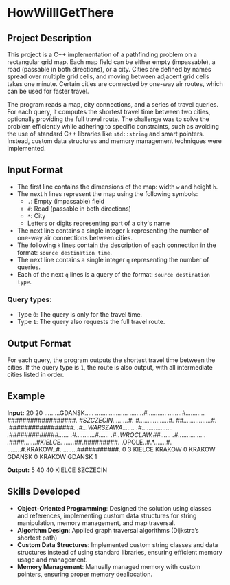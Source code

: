 # HowWillIGetThere

## Project Description

This project is a C++ implementation of a pathfinding problem on a rectangular grid map. Each map field can be either empty (impassable), a road (passable in both directions), or a city. Cities are defined by names spread over multiple grid cells, and moving between adjacent grid cells takes one minute. Certain cities are connected by one-way air routes, which can be used for faster travel.

The program reads a map, city connections, and a series of travel queries. For each query, it computes the shortest travel time between two cities, optionally providing the full travel route. The challenge was to solve the problem efficiently while adhering to specific constraints, such as avoiding the use of standard C++ libraries like `std::string` and smart pointers. Instead, custom data structures and memory management techniques were implemented.

## Input Format

- The first line contains the dimensions of the map: width `w` and height `h`.
- The next `h` lines represent the map using the following symbols:
    - `.`: Empty (impassable) field
    - `#`: Road (passable in both directions)
    - `*`: City
    - Letters or digits representing part of a city's name
- The next line contains a single integer `k` representing the number of one-way air connections between cities.
- The following `k` lines contain the description of each connection in the format: `source destination time`.
- The next line contains a single integer `q` representing the number of queries.
- Each of the next `q` lines is a query of the format: `source destination type`.

### Query types:
- Type `0`: The query is only for the travel time.
- Type `1`: The query also requests the full travel route.

## Output Format

For each query, the program outputs the shortest travel time between the cities. If the query type is `1`, the route is also output, with all intermediate cities listed in order.

## Example

**Input:**
20 20
.........GDANSK.....
........*...........
........#...........
........#...........
*##################.
#SZCZECIN.........#.
#.................#.
##................#.
.############*#####.
.#...WARSZAWA.......
.#..................
.#############......
.#...........#......
.#..WROCLAW.##......
.#..*.......*.......
.####.......#KIELCE.
......*##.#########.
.OPOLE..#.*.......#.
........#.KRAKOW..#.
........###########.
0
3
KIELCE KRAKOW 0
KRAKOW GDANSK 0
KRAKOW GDANSK 1

**Output:**
5
40
40 KIELCE SZCZECIN

## Skills Developed

- **Object-Oriented Programming**: Designed the solution using classes and references, implementing custom data structures for string manipulation, memory management, and map traversal.
- **Algorithm Design**: Applied graph traversal algorithms (Dijkstra’s shortest path)
- **Custom Data Structures**: Implemented custom string classes and data structures instead of using standard libraries, ensuring efficient memory usage and management.
- **Memory Management**: Manually managed memory with custom pointers, ensuring proper memory deallocation.



